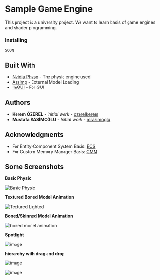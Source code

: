 # Sample Game Engine

This project is a university project. We want to learn basis of game engines and shader programming.



### Installing

```
SOON
```

## Built With

* [Nvidia Physx](https://github.com/NVIDIAGameWorks/PhysX) - The physic engine used
* [Assimp](https://github.com/assimp/assimp/) - External Model Loading
* [ImGUI](https://github.com/ocornut/imgui/) - For GUI
 

## Authors

* **Kerem ÖZEREL** - *Initial work* - [ozerelkerem](https://github.com/ozerelkerem)
* **Mustafa RASİMOĞLU** - *Initial work* - [mrasimoglu](https://github.com/mrasimoglu)

## Acknowledgments

* For Entity-Component System Basis: [ECS](https://github.com/tobias-stein/EntityComponentSystem)
* For Custom Memory Manager Basis: [CMM](https://github.com/mtrebi/memory-allocators)



## Some Screenshots
**Basic Physic**

![Basic Physic](https://user-images.githubusercontent.com/19158321/55366209-64b55380-54f0-11e9-93df-01f38c44f1be.gif)



**Textured Boned Model Animation**

![Textured Lighted](https://user-images.githubusercontent.com/19158321/55179596-d9a72700-5198-11e9-85da-1f96c183f3d1.gif)

**Boned/Skinned Model Animation**

![boned model animation](https://user-images.githubusercontent.com/19158321/54796208-5e0d1d80-4c60-11e9-84b3-2b94b8371e5b.gif)

**Spotlight**

![image](https://user-images.githubusercontent.com/19158321/53577460-c186bc80-3b86-11e9-9bec-ed19e12124d6.png)

**hierarchy with drag and drop**

![image](https://user-images.githubusercontent.com/19158321/51614441-b82a8480-1f36-11e9-83f3-5ad6d4ec28c8.png)

![image](https://user-images.githubusercontent.com/19158321/51524324-e75dca80-1e3e-11e9-9b43-a2aae329db5f.png)



